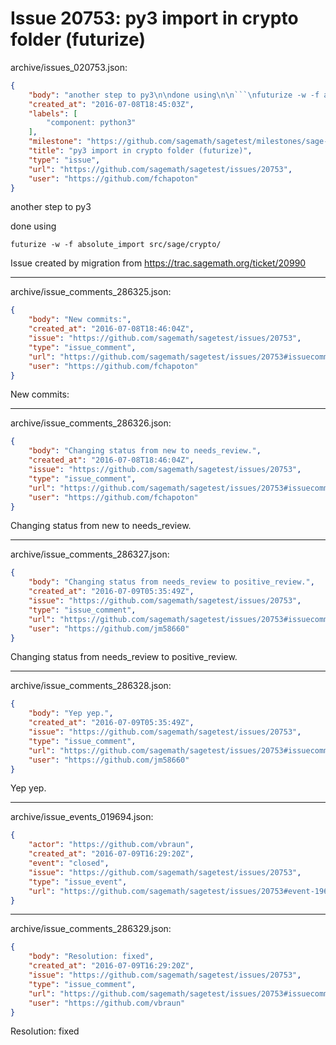 # Issue 20753: py3 import in crypto folder (futurize)

archive/issues_020753.json:
```json
{
    "body": "another step to py3\n\ndone using\n\n```\nfuturize -w -f absolute_import src/sage/crypto/\n```\n\n\nIssue created by migration from https://trac.sagemath.org/ticket/20990\n\n",
    "created_at": "2016-07-08T18:45:03Z",
    "labels": [
        "component: python3"
    ],
    "milestone": "https://github.com/sagemath/sagetest/milestones/sage-7.3",
    "title": "py3 import in crypto folder (futurize)",
    "type": "issue",
    "url": "https://github.com/sagemath/sagetest/issues/20753",
    "user": "https://github.com/fchapoton"
}
```
another step to py3

done using

```
futurize -w -f absolute_import src/sage/crypto/
```


Issue created by migration from https://trac.sagemath.org/ticket/20990





---

archive/issue_comments_286325.json:
```json
{
    "body": "New commits:",
    "created_at": "2016-07-08T18:46:04Z",
    "issue": "https://github.com/sagemath/sagetest/issues/20753",
    "type": "issue_comment",
    "url": "https://github.com/sagemath/sagetest/issues/20753#issuecomment-286325",
    "user": "https://github.com/fchapoton"
}
```

New commits:



---

archive/issue_comments_286326.json:
```json
{
    "body": "Changing status from new to needs_review.",
    "created_at": "2016-07-08T18:46:04Z",
    "issue": "https://github.com/sagemath/sagetest/issues/20753",
    "type": "issue_comment",
    "url": "https://github.com/sagemath/sagetest/issues/20753#issuecomment-286326",
    "user": "https://github.com/fchapoton"
}
```

Changing status from new to needs_review.



---

archive/issue_comments_286327.json:
```json
{
    "body": "Changing status from needs_review to positive_review.",
    "created_at": "2016-07-09T05:35:49Z",
    "issue": "https://github.com/sagemath/sagetest/issues/20753",
    "type": "issue_comment",
    "url": "https://github.com/sagemath/sagetest/issues/20753#issuecomment-286327",
    "user": "https://github.com/jm58660"
}
```

Changing status from needs_review to positive_review.



---

archive/issue_comments_286328.json:
```json
{
    "body": "Yep yep.",
    "created_at": "2016-07-09T05:35:49Z",
    "issue": "https://github.com/sagemath/sagetest/issues/20753",
    "type": "issue_comment",
    "url": "https://github.com/sagemath/sagetest/issues/20753#issuecomment-286328",
    "user": "https://github.com/jm58660"
}
```

Yep yep.



---

archive/issue_events_019694.json:
```json
{
    "actor": "https://github.com/vbraun",
    "created_at": "2016-07-09T16:29:20Z",
    "event": "closed",
    "issue": "https://github.com/sagemath/sagetest/issues/20753",
    "type": "issue_event",
    "url": "https://github.com/sagemath/sagetest/issues/20753#event-19694"
}
```



---

archive/issue_comments_286329.json:
```json
{
    "body": "Resolution: fixed",
    "created_at": "2016-07-09T16:29:20Z",
    "issue": "https://github.com/sagemath/sagetest/issues/20753",
    "type": "issue_comment",
    "url": "https://github.com/sagemath/sagetest/issues/20753#issuecomment-286329",
    "user": "https://github.com/vbraun"
}
```

Resolution: fixed
